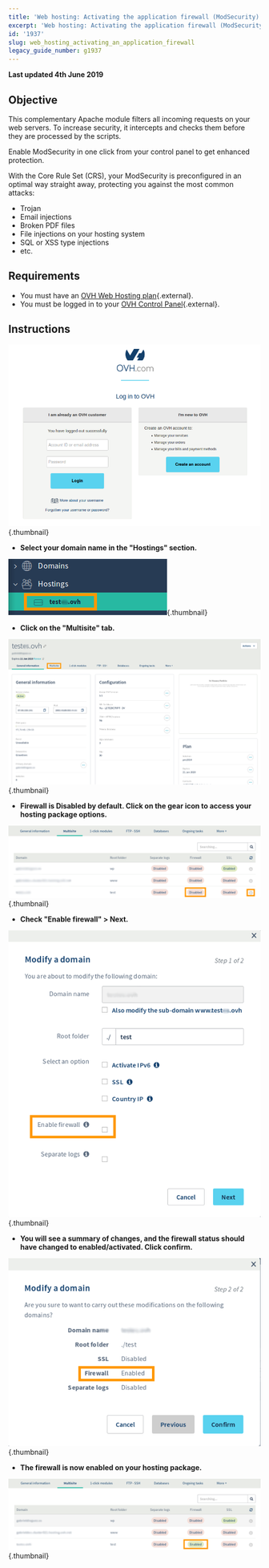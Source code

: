 ```yaml
---
title: 'Web hosting: Activating the application firewall (ModSecurity)'
excerpt: 'Web hosting: Activating the application firewall (ModSecurity)'
id: '1937'
slug: web_hosting_activating_an_application_firewall
legacy_guide_number: g1937
---
```


**Last updated 4th June 2019**


##  Objective

This complementary Apache module filters all incoming requests on your web servers. To increase security, it intercepts and checks them before they are processed by the scripts. 

Enable ModSecurity in one click from your control panel to get enhanced protection.

With the Core Rule Set (CRS), your ModSecurity is preconfigured in an optimal way straight away, protecting you against the most common attacks: 

- Trojan
- Email injections
- Broken PDF files
- File injections on your hosting system
- SQL or XSS type injections
- etc.

## Requirements 

- You must have an [OVH Web Hosting plan](https://www.ovh.co.uk/web-hosting/){.external}.
- You must be logged in to your [OVH Control Panel](https://www.ovh.com/auth/?action=gotomanager){.external}.


## Instructions

![](images/1.png){.thumbnail}

- **Select your domain name in the "Hostings" section.**

![](images/2.png){.thumbnail}

- **Click on the "Multisite" tab.**

![](images/3a.png){.thumbnail}

- **Firewall is Disabled by default. Click on the gear icon to access your hosting package options.**

![](images/3.png){.thumbnail}

- **Check "Enable firewall" > Next.**

![](images/4.png){.thumbnail}

- **You will see a summary of changes, and the firewall status should have changed to enabled/activated. Click confirm.**

![](images/5.png){.thumbnail}

- **The firewall is now enabled on your hosting package.**

![](images/6.png){.thumbnail}

